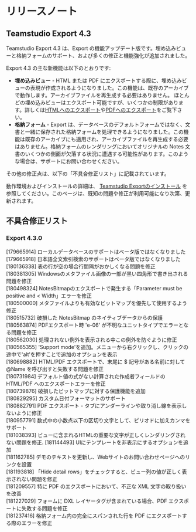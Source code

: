 # リリースノート
## Teamstudio Export 4.3
Teamstudio Export 4.3 は、Export の機能アップデート版です。埋め込みビューと格納フォームのサポート、および多くの修正と機能強化が追加されました。

Export 4.3 の主な新機能は以下のとおりです:

* **埋め込みビュー** - HTML または PDF にエクスポートする際に、埋め込みビューの表現が作成されるようになりました。この機能は、既存のアーカイブで動作します。アーカイブファイルを再生成する必要はありません。
  ほとんどの埋め込みビューはエクスポート可能ですが、いくつかの制限があります。詳しくは[HTMLへのエクスポート](html.md#embedded-views)や[PDFへのエクスポート](pdf.md#embedded-views)をご覧下さい。
* **格納フォーム** - Export は、データベースのデフォルトフォームではなく、文書と一緒に保存された格納フォームを処理できるようになりました。この機能は既存のアーカイブにも適用され、アーカイブファイルを再生成する必要はありません。格納フォームのレンダリングにおいてオリジナルの Notes 文書のいくつかの側面が欠落する状況に遭遇する可能性があります。このような場合は、サポートにお問い合わせください。

その他の修正点は、以下の「不具合修正リスト」に記載されています。

動作環境およびインストールの詳細は、 [Teamstudio Exportのインストール](installing.md) を参照してください。このページは、既知の問題や修正が利用可能になり次第、更新されます。

## 不具合修正リスト
### Export 4.3.0
[179665914]	ローカルデータベースのサポートはベータ版ではなくなりました  
[179665918]	日本語全文索引検索のサポートはベータ版ではなくなりました  
[180136338]	表の行が空の場合行間隔がおかしくなる問題を修正  
[180381305]	Windowsのメタファイル画像の一部が黒い四角形で書き出される問題を修正  
[180498324]	NotesBitmapのエクスポートで発生する「Parameter must be positive and < Width」エラーを修正  
[180500000]	メタファイルよりも有効なビットマップを優先して使用するよう修正  
[180515732]	破損した NotesBitmap のネイティブデータからの保護  
[180563874]	PDFエクスポート時 'e-06' が不明なユニットタイプでエラーとなる問題を修正  
[180562030]	処理されない例外を表示される中この例外を防ぐように修正  
[180565355]	'Support mode'を追加。メニューから右クリックし、クリックの途中で'alt'を押すことで追加のオプションを表示  
[180698882]	HTML/PDF エクスポートで、末尾に $ 記号がある名前に対して @Name を呼び出すと失敗する問題を修正  
[180731984]	デフォルト値の式がない計算された作成者フィールドの HTML/PDF へのエクスポートエラーを修正  
[180739876]	破損したビットマップに対する保護機能を追加  
[180829295]	カスタム日付フォーマットのサポート  
[180882791]	PDF エクスポート - タブにアンダーラインや取り消し線を表示しないように修正  
[180957791]	数式中の小数点以下の区切り文字として、ピリオドに加えカンマをサポート  
[181038393]	ビューに含まれるHTMLの重要な文字が正しくレンダリングされない問題を修正. 
[181144493]	UIにテンプレートを非表示にするオプションを追加  
[181162785]	デモのテキストを更新し、Webサイトのお問い合わせページへのリンクを設置  
[181193818]	「Hide detail rows」をチェックすると、ビュー列の値が正しく表示されない問題を修正  
[181209557]	特に PDF のエクスポートにおいて、不正な XML 文字の取り扱いを改善  
[181227029]	フォームに DXL レイヤータグが含まれている場合、PDF エクスポートに失敗する問題を修正  
[181237416]	格納フォーム内の完全にスパンされた行を PDF にエクスポートする際のエラーを修正